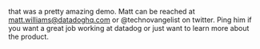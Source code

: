 that was a pretty amazing demo. Matt can be reached at matt.williams@datadoghq.com or @technovangelist on twitter. Ping him if you want a great job working at datadog or just want to learn more about the product. 